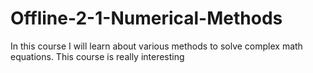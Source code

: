 # Offline-2-1-Numerical-Methods
In this course I will learn about various methods to solve complex math equations.
This course is really interesting 
